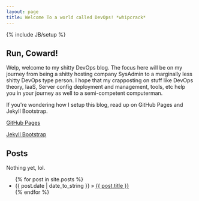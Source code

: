 ```yaml
---
layout: page
title: Welcome To a world called DevOps! *whipcrack*
---
```

{% include JB/setup %}

## Run, Coward!

Welp, welcome to my shitty DevOps blog.  The focus here will be on my journey
from being a shitty hosting company SysAdmin to a marginally less shitty DevOps
type person. I hope that my crapposting on stuff like DevOps theory, IaaS,
Server config deployment and management, tools, etc help you in your journey as
well to a semi-competent computerman.

If you're wondering how I setup this blog, read up on GitHub Pages and Jekyll
Bootstrap.

[GitHub Pages](https://pages.github.com/)

[Jekyll Bootstrap](http://jekyllbootstrap.com)

## Posts

Nothing yet, lol.

<ul class="posts">
  {% for post in site.posts %}
    <li><span>{{ post.date | date_to_string }}</span> &raquo; <a href="{{ BASE_PATH }}{{ post.url }}">{{ post.title }}</a></li>
  {% endfor %}
</ul>
